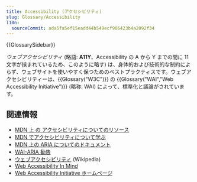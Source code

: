 ```yaml
---
title: Accessibility (アクセシビリティ)
slug: Glossary/Accessibility
l10n:
  sourceCommit: ada5fa5ef15eadd44b549ecf906423b4a2092f34
---
```


{{GlossarySidebar}}

_ウェブアクセシビリティ_ (略語: **A11Y**、Accessibility の A から Y までの間に 11 文字が挟まれているため、このように略す) は、身体的および技術的な制約によらず、ウェブサイトを使いやすく保つためのベストプラクティスです。ウェブアクセシビリティーは、{{Glossary("W3C")}} の {{Glossary("WAI","Web Accessibility Initiative")}} (略称: WAI) によって、標準化と議論がされています。

## 関連情報

- [MDN 上 の アクセシビリティについてのリソース](/ja/docs/Web/Accessibility)
- [MDN でアクセシビリティについて学ぶ](/ja/docs/Learn/Accessibility)
- [MDN 上の ARIA についてのドキュメント](/ja/docs/Web/Accessibility/ARIA)
- [WAI-ARIA 勧告](https://www.w3.org/TR/wai-aria/)
- [ウェブアクセシビリティ](https://en.wikipedia.org/wiki/Web_accessibility) (Wikipedia)
- [Web Accessibility In Mind](https://webaim.org/)
- [Web Accessibility Initiative ホームページ](https://www.w3.org/WAI/)
